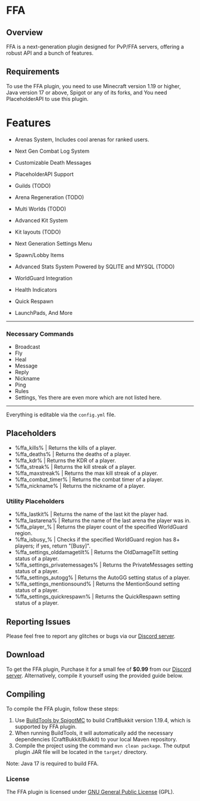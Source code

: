 # FFA

## Overview

FFA is a next-generation plugin designed for PvP/FFA servers, offering a robust API and a bunch of features.

## Requirements
To use the FFA plugin, you need to use Minecraft version 1.19 or higher, Java version 17 or above, Spigot or any of its forks, and You need PlaceholderAPI to use this plugin.

#  Features
* Arenas System, Includes cool arenas for ranked users.

* Next Gen Combat Log System
* Customizable Death Messages
* PlaceholderAPI Support
* Guilds (TODO)
* Arena Regeneration (TODO)
* Multi Worlds (TODO)
* Advanced Kit System
* Kit layouts (TODO)
* Next Generation Settings Menu
* Spawn/Lobby Items
* Advanced Stats System Powered by SQLITE and MYSQL (TODO)
* WorldGuard Integration
* Health Indicators
* Quick Respawn
* LaunchPads, And More
____
### Necessary Commands
- Broadcast
- Fly
- Heal
- Message
- Reply
- Nickname
- Ping
- Rules
- Settings, Yes there are even more which are not listed here.
___

Everything is editable via the `config.yml` file.

## Placeholders
- %ffa_kills% | Returns the kills of a player.
- %ffa_deaths% | Returns the deaths of a player.
- %ffa_kdr% | Returns the KDR of a player.
- %ffa_streak% | Returns the kill streak of a player.
- %ffa_maxstreak% | Returns the max kill streak of a player.
- %ffa_combat_timer% | Returns the combat timer of a player.
- %ffa_nickname% | Returns the nickname of a player.

### Utility Placeholders
- %ffa_lastkit% | Returns the name of the last kit the player had.
- %ffa_lastarena% | Returns the name of the last arena the player was in.
- %ffa_player_<RegionName>% | Returns the player count of the specified WorldGuard region.
- %ffa_isbusy_<RegionName>% | Checks if the specified WorldGuard region has 8+ players; if yes, return "[Busy]".
- %ffa_settings_olddamagetilt% | Returns the OldDamageTilt setting status of a player.
- %ffa_settings_privatemessages% | Returns the PrivateMessages setting status of a player.
- %ffa_settings_autogg% | Returns the AutoGG setting status of a player.
- %ffa_settings_mentionsound% | Returns the MentionSound setting status of a player.
- %ffa_settings_quickrespawn% | Returns the QuickRespawn setting status of a player.

## Reporting Issues
Please feel free to report any glitches or bugs via our [Discord server](https://discord.gg/XBmrFsg5eR).

## Download
To get the FFA plugin, Purchase it for a small fee of **$0.99** from our [Discord server](https://discord.gg/XBmrFsg5eR). Alternatively, compile it yourself using the provided guide below.

## Compiling
To compile the FFA plugin, follow these steps:
1. Use [BuildTools by SpigotMC](https://www.spigotmc.org/wiki/buildtools/) to build CraftBukkit version 1.19.4, which is supported by FFA plugin.
2. When running BuildTools, it will automatically add the necessary dependencies (CraftBukkit/Bukkit) to your local Maven repository.
3. Compile the project using the command `mvn clean package`. The output plugin JAR file will be located in the `target/` directory.

Note: Java 17 is required to build FFA.

### License
The FFA plugin is licensed under [GNU General Public License](https://github.com/Darkxx14/FFA?tab=GPL-3.0-1-ov-file) (GPL).
